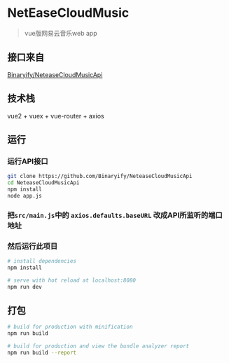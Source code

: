 # NetEaseCloudMusic

> vue版网易云音乐web app

## 接口来自
[Binaryify/NeteaseCloudMusicApi](https://github.com/Binaryify/NeteaseCloudMusicApi)

## 技术栈
vue2 + vuex + vue-router + axios

## 运行

### 运行API接口

``` bash
git clone https://github.com/Binaryify/NeteaseCloudMusicApi
cd NeteaseCloudMusicApi
npm install
node app.js
```
### 把`src/main.js`中的 `axios.defaults.baseURL` 改成API所监听的端口地址

### 然后运行此项目 

``` bash
# install dependencies
npm install

# serve with hot reload at localhost:8080
npm run dev
```

## 打包
``` bash
# build for production with minification
npm run build

# build for production and view the bundle analyzer report
npm run build --report
```



